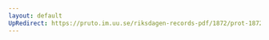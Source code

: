 ```yaml
---
layout: default
UpRedirect: https://pruto.im.uu.se/riksdagen-records-pdf/1872/prot-1872--fk--427/prot-1872--fk--427_007.pdf
---
```

